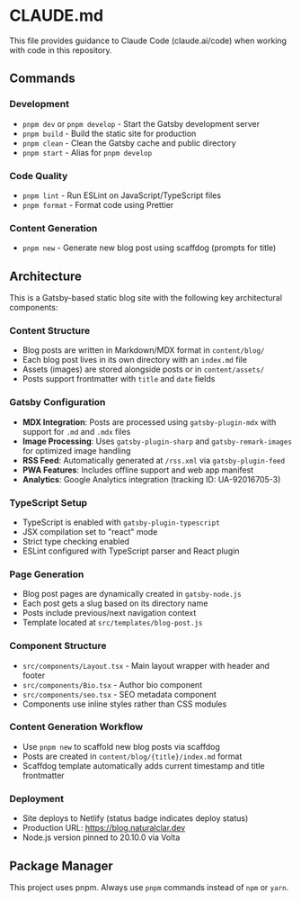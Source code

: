 # CLAUDE.md

This file provides guidance to Claude Code (claude.ai/code) when working with code in this repository.

## Commands

### Development
- `pnpm dev` or `pnpm develop` - Start the Gatsby development server
- `pnpm build` - Build the static site for production
- `pnpm clean` - Clean the Gatsby cache and public directory
- `pnpm start` - Alias for `pnpm develop`

### Code Quality
- `pnpm lint` - Run ESLint on JavaScript/TypeScript files
- `pnpm format` - Format code using Prettier

### Content Generation
- `pnpm new` - Generate new blog post using scaffdog (prompts for title)

## Architecture

This is a Gatsby-based static blog site with the following key architectural components:

### Content Structure
- Blog posts are written in Markdown/MDX format in `content/blog/`
- Each blog post lives in its own directory with an `index.md` file
- Assets (images) are stored alongside posts or in `content/assets/`
- Posts support frontmatter with `title` and `date` fields

### Gatsby Configuration
- **MDX Integration**: Posts are processed using `gatsby-plugin-mdx` with support for `.md` and `.mdx` files
- **Image Processing**: Uses `gatsby-plugin-sharp` and `gatsby-remark-images` for optimized image handling
- **RSS Feed**: Automatically generated at `/rss.xml` via `gatsby-plugin-feed`
- **PWA Features**: Includes offline support and web app manifest
- **Analytics**: Google Analytics integration (tracking ID: UA-92016705-3)

### TypeScript Setup
- TypeScript is enabled with `gatsby-plugin-typescript`
- JSX compilation set to "react" mode
- Strict type checking enabled
- ESLint configured with TypeScript parser and React plugin

### Page Generation
- Blog post pages are dynamically created in `gatsby-node.js`
- Each post gets a slug based on its directory name
- Posts include previous/next navigation context
- Template located at `src/templates/blog-post.js`

### Component Structure
- `src/components/Layout.tsx` - Main layout wrapper with header and footer
- `src/components/Bio.tsx` - Author bio component
- `src/components/seo.tsx` - SEO metadata component
- Components use inline styles rather than CSS modules

### Content Generation Workflow
- Use `pnpm new` to scaffold new blog posts via scaffdog
- Posts are created in `content/blog/{title}/index.md` format
- Scaffdog template automatically adds current timestamp and title frontmatter

### Deployment
- Site deploys to Netlify (status badge indicates deploy status)
- Production URL: https://blog.naturalclar.dev
- Node.js version pinned to 20.10.0 via Volta

## Package Manager
This project uses pnpm. Always use `pnpm` commands instead of `npm` or `yarn`.